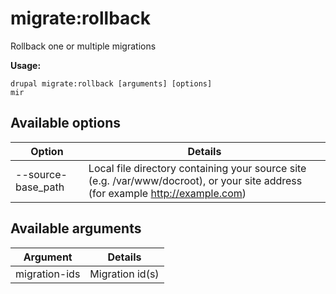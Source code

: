 # migrate:rollback
Rollback one or multiple migrations

**Usage:**
```
drupal migrate:rollback [arguments] [options]
mir
```

## Available options
Option | Details
-------|-------------
--source-base_path | Local file directory containing your source site (e.g. /var/www/docroot), or your site address (for example http://example.com)

## Available arguments
Argument | Details
---------|-------------
migration-ids | Migration id(s)
